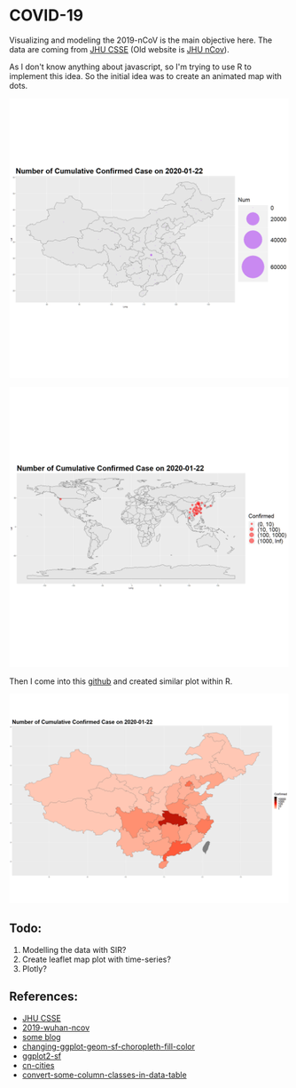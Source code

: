 # COVID-19

Visualizing and modeling the 2019-nCoV is the main objective here. The data are coming from [JHU CSSE](https://github.com/CSSEGISandData/COVID-19) (Old website is [JHU nCov](https://systems.jhu.edu/research/public-health/ncov/)).

As I don't know anything about javascript, so I'm trying to use R to implement this idea. So the initial idea was to create an animated map with dots.

![animate_china](./figures/animate_china.gif)

![animate_world](./figures/animate_world.gif)


Then I come into this [github](https://github.com/globalcitizen/2019-wuhan-coronavirus-data/) and created similar plot within R.

![china_polygon_animate](./figures/china_polygon_animate.gif)


## Todo:

1. Modelling the data with SIR?
2. Create leaflet map plot with time-series?
3. Plotly?

## References:
- [JHU CSSE](https://systems.jhu.edu/research/public-health/ncov/)
- [2019-wuhan-ncov](https://github.com/globalcitizen/2019-wuhan-coronavirus-data/)
- [some blog](http://boazsobrado.com/blog/2019/01/13/where-i-was-in-2018/)
- [changing-ggplot-geom-sf-choropleth-fill-color](https://stackoverflow.com/questions/48288183/changing-ggplot-geom-sf-choropleth-fill-colors)
- [ggplot2-sf](https://www.r-spatial.org/r/2018/10/25/ggplot2-sf.html)
- [cn-cities](https://simplemaps.com/data/cn-cities)
- [convert-some-column-classes-in-data-table](https://stackoverflow.com/questions/32940580/convert-some-column-classes-in-data-table)
